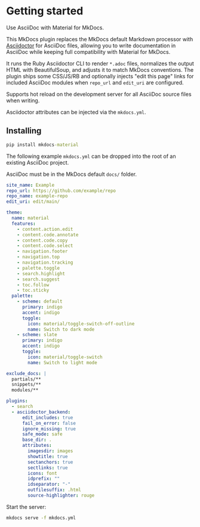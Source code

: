 # Getting started

Use AsciiDoc with Material for MkDocs.

This MkDocs plugin replaces the MkDocs default Markdown processor with [Asciidoctor](https://asciidoctor.org/) for AsciiDoc files, allowing you to write documentation in AsciiDoc while keeping full compatibility with Material for MkDocs. 

It runs the Ruby Asciidoctor CLI to render `*.adoc` files, normalizes the output HTML with BeautifulSoup, and adjusts it to match MkDocs conventions.
The plugin ships some CSS/JS/RB and optionally injects "edit this page" links for included AsciiDoc modules when `repo_url` and `edit_uri` are configured.

Supports hot reload on the development server for all AsciiDoc source files  when writing.

Asciidoctor attributes can be injected via the `mkdocs.yml`.

## Installing

```cmd
pip install mkdocs-material
```

The following example `mkdocs.yml` can be dropped into the root of an existing AsciiDoc project. 

AsciiDoc must be in the MkDocs default `docs/` folder.

```yaml
site_name: Example
repo_url: https://github.com/example/repo
repo_name: example-repo
edit_uri: edit/main/

theme:
  name: material
  features:
    - content.action.edit
    - content.code.annotate
    - content.code.copy
    - content.code.select
    - navigation.footer
    - navigation.top
    - navigation.tracking
    - palette.toggle
    - search.highlight
    - search.suggest
    - toc.follow
    - toc.sticky
  palette:
    - scheme: default
      primary: indigo
      accent: indigo
      toggle:
        icon: material/toggle-switch-off-outline
        name: Switch to dark mode
    - scheme: slate
      primary: indigo
      accent: indigo
      toggle:
        icon: material/toggle-switch
        name: Switch to light mode

exclude_docs: |
  partials/**
  snippets/**
  modules/**

plugins:
  - search
  - asciidoctor_backend:
      edit_includes: true
      fail_on_error: false
      ignore_missing: true
      safe_mode: safe
      base_dir: .
      attributes:
        imagesdir: images
        showtitle: true
        sectanchors: true
        sectlinks: true
        icons: font
        idprefix: ""
        idseparator: "-"
        outfilesuffix: .html
        source-highlighter: rouge
```

Start the server:

```cmd
mkdocs serve -f mkdocs.yml
```